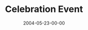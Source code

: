 ---
layout: message
category: message
series: "Going Crazy"
title: "Celebration Event"
date: 2004-05-23-00-00
message_id: 170
---